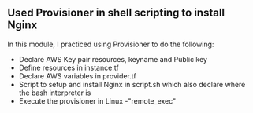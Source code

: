 ## Used Provisioner in shell scripting to install Nginx

In this module, I practiced using Provisioner to do the following:

* Declare AWS Key pair resources, keyname and Public key
* Define resources in instance.tf
* Declare AWS variables in provider.tf
* Script to setup and install Nginx in script.sh which also declare where the bash interpreter is
* Execute the provisioner in Linux -"remote_exec"
